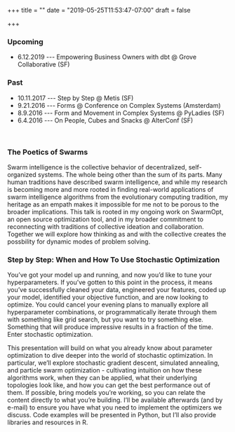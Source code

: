 +++
title = ""
date = "2019-05-25T11:53:47-07:00"
draft = false

+++
### Upcoming
* 6.12.2019 --- Empowering Business Owners with dbt @ Grove Collaborative (SF)<br/>

### Past

* 10.11.2017 --- Step by Step @ Metis (SF)<br/>
* 9.21.2016 --- Forms @ Conference on Complex Systems (Amsterdam)<br/>
* 8.9.2016 --- Form and Movement in Complex Systems @ PyLadies (SF)<br/>
* 6.4.2016 --- On People, Cubes and Snacks @ AlterConf (SF)

</br>

### The Poetics of Swarms 

Swarm intelligence is the collective behavior of decentralized,
self-organized systems. The whole being other than the sum of its parts.
Many human traditions have described swarm intelligence, and while my
research is becoming more and more rooted in finding real-world
applications of swarm intelligence algorithms from the evolutionary
computing tradition, my heritage as an empath makes it
impossible for me not to be porous to the broader implications. This talk
is rooted in my ongoing work on SwarmOpt, an open source optimization tool, 
and in my broader commitment to reconnecting with traditions of collective
ideation and collaboration. Together we will explore how thinking as and
with the collective creates the possbility for dynamic modes of problem solving.

### Step by Step: When and How To Use Stochastic Optimization

You’ve got your model up and running, and now you’d like to tune your
hyperparameters. If you’ve gotten to this point in the process, it means
you’ve successfully cleaned your data, engineered your features, coded
up your model, identified your objective function, and are now looking
to optimize. You could cancel your evening plans to manually explore all
hyperparameter combinations, or programmatically iterate through them
with something like grid search, but you want to try something else.
Something that will produce impressive results in a fraction of the
time. Enter stochastic optimization.

This presentation will build on what you already know about parameter
optimization to dive deeper into the world of stochastic optimization.
In particular, we’ll explore stochastic gradient descent, simulated
annealing, and particle swarm optimization - cultivating intuition on
how these algorithms work, when they can be applied, what their
underlying topologies look like, and how you can get the best
performance out of them. If possible, bring models you’re working, so
you can relate the content directly to what you’re building. I’ll be
available afterwards (and by e-mail) to ensure you have what you need to
implement the optimizers we discuss. Code examples will be presented in
Python, but I’ll also provide libraries and resources in R.

